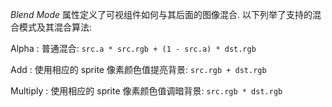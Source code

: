 *Blend Mode* 属性定义了可视组件如何与其后面的图像混合. 以下列举了支持的混合模式及其混合算法:

Alpha
: 普通混合: `src.a * src.rgb + (1 - src.a) * dst.rgb`

Add
: 使用相应的 sprite 像素颜色值提亮背景: `src.rgb + dst.rgb`

Multiply
: 使用相应的 sprite 像素颜色值调暗背景: `src.rgb * dst.rgb`
